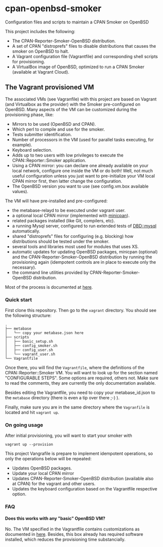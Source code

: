 # cpan-openbsd-smoker
Configuration files and scripts to maintain a CPAN Smoker on OpenBSD

This project includes the following:

  * The CPAN-Reporter-Smoker-OpenBSD distribution.
  * A set of CPAN "distroprefs" files to disable distributions that causes the smoker on OpenBSD to halt.
  * A Vagrant configuration file (Vagrantfile) and corresponding shell scripts for provisioning.
  * A VirtualBox image of OpenBSD, optimized to run a CPAN Smoker (available at Vagrant Cloud).

## The Vagrant provisioned VM

The associated VMs (see Vagranfile) with this project are based on Vagrant (and Virtualbox as the provider) with the Smoker pre-configured on OpenBSD. Many aspects of the VM can be customized during the provisioning phase, like:

  * Mirrors to be used (OpenBSD and CPAN).
  * Which perl to compile and use for the smoker.
  * Tests submitter identification.
  * Number of processors in the VM (used for parallel tasks executing, for example).
  * Keyboard selection.
  * Adds up to two users with low privileges to execute the CPAN::Reporter::Smoker application.
  * Using a CPAN mirror: you can declare one already available on your local network, configure one inside the VM or do both! Well, not much useful configuration unless you just want to pre-initialize your VM local CPAN mirror first, then latter change the configuration.
  * The OpenBSD version you want to use (see config.vm.box available values).
  
The VM will have pre-installed and pre-configured:

  * the metabase-relayd to be executed under vagrant user.
  * a optional local CPAN mirror (implemented with [minicpan](http://search.cpan.org/search?query=minicpan&mode=all)).
  * related packages installed (like Git, compilers, etc).
  * a running Mysql server, configured to run extended tests of [DBD::mysql](http://search.cpan.org/search?query=DBD%3A%3Amysql&mode=dist) automatically.
  * shared "distroprefs" files for configuring (e.g. blocking) how distributions should be tested under the smoker.
  * several tools and libraries most used for modules that uses XS.
  * automatic updates for updating OpenBSD packages, minicpan (optional) and the CPAN-Reporter-Smoker-OpenBSD distribution by running the provisioning again (idempotent controls are in place to execute only the necessary).
  * the command line utilities provided by CPAN-Reporter-Smoker-OpenBSD distribution.
  
Most of the process is documented at [here](http://wiki.cpantesters.org/wiki/SmokerOnOpenBSD).

### Quick start

First clone this repository. Then go to the `vagrant` directory. You should see the following structure:

```
.
├── metabase
│   └── copy your metabase.json here
├── scripts
│   ├── basic_setup.sh
│   ├── config_smoker.sh
│   ├── config_user.sh
│   └── vagrant_user.sh
└── Vagrantfile

```

Once there, you will find the `Vagrantfile`, where the definitions of the CPAN::Reporter::Smoker VM. You will want to look up for the section named "CONFIGURABLE STEPS". Some options are required, others not. Make sure to read the comments, they are currently the only documentation available.

Besides editing the Vagrantfile, you need to copy your metabase_id.json to the `metabase` directory (there is even a tip over there ;-) ).

Finally, make sure you are in the same directory where the `Vagranfile` is located and hit `vagrant up`.

### On going usage

After initial provisioning, you will want to start your smoker with

```
vagrant up --provision
```
This project Vangrafile is prepare to implement idempotent operations, so only the operations below will be repeated:

  * Updates OpenBSD packages.
  * Update your local CPAN mirror
  * Updates CPAN-Reporter-Smoker-OpenBSD distribution (available also at CPAN) for the vagrant and other users.
  * Updates the keyboard configuration based on the Vagrantfile respective option.
  
### FAQ

#### Does this works with any "basic" OpenBSD VM?

No. The VM specified in the Vagrantfile contains customizations as documented in [here](http://wiki.cpantesters.org/wiki/SmokerOnOpenBSD). Besides, this box already has required software installed, which reduces the provisioning time substancially.
